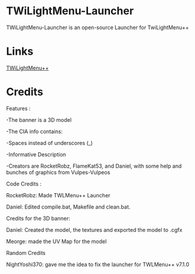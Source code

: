 # TWiLightMenu-Launcher
TWiLightMenu-Launcher is an open-source Launcher for TwiLightMenu++

# Links
[TWiLightMenu++](https://github.com/RocketRobz/TWiLightMenu)


# Credits

Features :

-The banner is a 3D model

-The CIA info contains:

-Spaces instead of underscores (_)

-Informative Description

-Creators are RocketRobz, FlameKat53, and Daniel, with some help and bunches of graphics from Vulpes-Vulpeos

Code Credits :

RocketRobz: Made TWLMenu++ Launcher

Daniel: Edited compile.bat, Makefile and clean.bat.

Credits for the 3D banner:

Daniel: Created the model, the textures and exported the model to .cgfx

Meorge: made the UV Map for the model

Random Credits

NightYoshi370: gave me the idea to fix the launcher for TWLMenu++ v7.1.0
